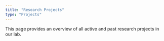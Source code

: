 ```yaml
---
title: "Research Projects"
type: "Projects"
---
```

This page provides an overview of all active and past research projects in our lab.